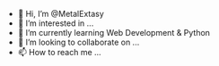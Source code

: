 - 👋 Hi, I’m @MetalExtasy
- 👀 I’m interested in ...
- 🌱 I’m currently learning Web Development & Python
- 💞️ I’m looking to collaborate on ...
- 📫 How to reach me ...

<!---
MetalExtasy/MetalExtasy is a ✨ special ✨ repository because its `README.md` (this file) appears on your GitHub profile.
You can click the Preview link to take a look at your changes.
--->
